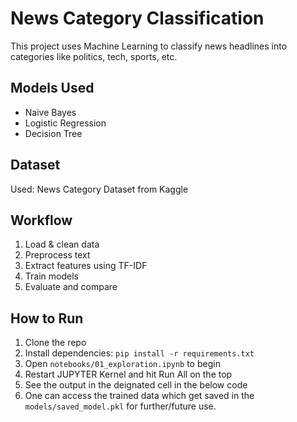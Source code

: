 # News Category Classification
This project uses Machine Learning to classify news headlines into categories like politics, tech, sports, etc.

##  Models Used
- Naive Bayes
- Logistic Regression
- Decision Tree

## Dataset
Used: News Category Dataset from Kaggle

##  Workflow
1. Load & clean data
2. Preprocess text
3. Extract features using TF-IDF
4. Train models
5. Evaluate and compare

## How to Run
1. Clone the repo
2. Install dependencies: `pip install -r requirements.txt`
3. Open `notebooks/01_exploration.ipynb` to begin
4. Restart JUPYTER Kernel and hit Run All on the top
5. See the output in the deignated cell in the below code
6. One can access the trained data which get saved in the `models/saved_model.pkl` for further/future use.
